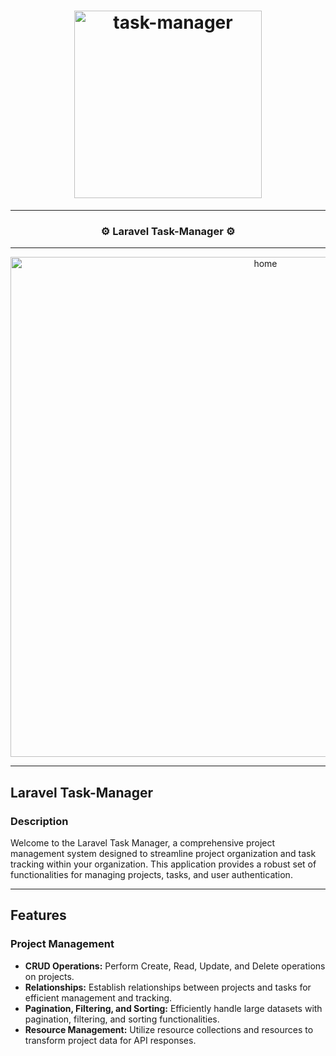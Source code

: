 <h1 align="center">
  <img
    width="300"
    alt="task-manager"
    src="https://live.staticflickr.com/65535/53536587878_9c224bccf2_m.jpg">
</h1>

---

<h3 align="center">
  <strong>
      ⚙️ Laravel Task-Manager ⚙️

  </strong>
</h3>

---

<p align="center">
  <img 
    width="800"
    alt="home"
    src="https://live.staticflickr.com/65535/53536595268_fb8fe151c9.jpg"/>
</p>

---

## Laravel Task-Manager
### Description

Welcome to the Laravel Task Manager, a comprehensive project management system designed to streamline project organization and task tracking within your organization. This application provides a robust set of functionalities for managing projects, tasks, and user authentication.

---

## Features

### Project Management

- **CRUD Operations:** Perform Create, Read, Update, and Delete operations on projects.
- **Relationships:** Establish relationships between projects and tasks for efficient management and tracking.
- **Pagination, Filtering, and Sorting:** Efficiently handle large datasets with pagination, filtering, and sorting functionalities.
- **Resource Management:** Utilize resource collections and resources to transform project data for API responses.

